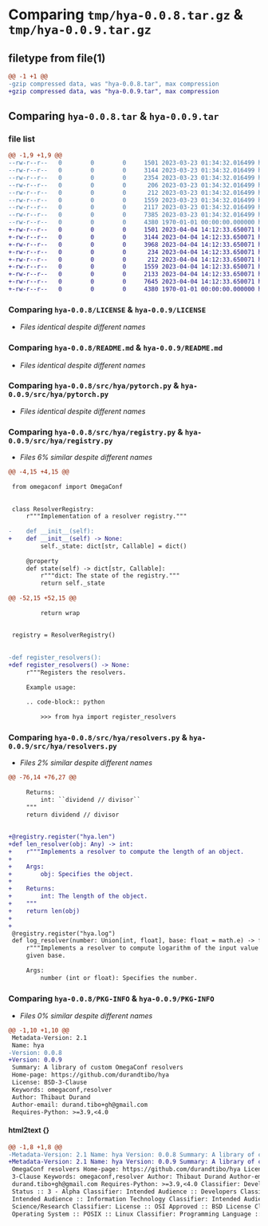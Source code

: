 # Comparing `tmp/hya-0.0.8.tar.gz` & `tmp/hya-0.0.9.tar.gz`

## filetype from file(1)

```diff
@@ -1 +1 @@
-gzip compressed data, was "hya-0.0.8.tar", max compression
+gzip compressed data, was "hya-0.0.9.tar", max compression
```

## Comparing `hya-0.0.8.tar` & `hya-0.0.9.tar`

### file list

```diff
@@ -1,9 +1,9 @@
--rw-r--r--   0        0        0     1501 2023-03-23 01:34:32.016499 hya-0.0.8/LICENSE
--rw-r--r--   0        0        0     3144 2023-03-23 01:34:32.016499 hya-0.0.8/README.md
--rw-r--r--   0        0        0     2354 2023-03-23 01:34:32.016499 hya-0.0.8/pyproject.toml
--rw-r--r--   0        0        0      206 2023-03-23 01:34:32.016499 hya-0.0.8/src/hya/__init__.py
--rw-r--r--   0        0        0      212 2023-03-23 01:34:32.016499 hya-0.0.8/src/hya/import_utils.py
--rw-r--r--   0        0        0     1559 2023-03-23 01:34:32.016499 hya-0.0.8/src/hya/pytorch.py
--rw-r--r--   0        0        0     2117 2023-03-23 01:34:32.016499 hya-0.0.8/src/hya/registry.py
--rw-r--r--   0        0        0     7385 2023-03-23 01:34:32.016499 hya-0.0.8/src/hya/resolvers.py
--rw-r--r--   0        0        0     4380 1970-01-01 00:00:00.000000 hya-0.0.8/PKG-INFO
+-rw-r--r--   0        0        0     1501 2023-04-04 14:12:33.650071 hya-0.0.9/LICENSE
+-rw-r--r--   0        0        0     3144 2023-04-04 14:12:33.650071 hya-0.0.9/README.md
+-rw-r--r--   0        0        0     3968 2023-04-04 14:12:33.650071 hya-0.0.9/pyproject.toml
+-rw-r--r--   0        0        0      234 2023-04-04 14:12:33.650071 hya-0.0.9/src/hya/__init__.py
+-rw-r--r--   0        0        0      212 2023-04-04 14:12:33.650071 hya-0.0.9/src/hya/import_utils.py
+-rw-r--r--   0        0        0     1559 2023-04-04 14:12:33.650071 hya-0.0.9/src/hya/pytorch.py
+-rw-r--r--   0        0        0     2133 2023-04-04 14:12:33.650071 hya-0.0.9/src/hya/registry.py
+-rw-r--r--   0        0        0     7645 2023-04-04 14:12:33.650071 hya-0.0.9/src/hya/resolvers.py
+-rw-r--r--   0        0        0     4380 1970-01-01 00:00:00.000000 hya-0.0.9/PKG-INFO
```

### Comparing `hya-0.0.8/LICENSE` & `hya-0.0.9/LICENSE`

 * *Files identical despite different names*

### Comparing `hya-0.0.8/README.md` & `hya-0.0.9/README.md`

 * *Files identical despite different names*

### Comparing `hya-0.0.8/src/hya/pytorch.py` & `hya-0.0.9/src/hya/pytorch.py`

 * *Files identical despite different names*

### Comparing `hya-0.0.8/src/hya/registry.py` & `hya-0.0.9/src/hya/registry.py`

 * *Files 6% similar despite different names*

```diff
@@ -4,15 +4,15 @@
 
 from omegaconf import OmegaConf
 
 
 class ResolverRegistry:
     r"""Implementation of a resolver registry."""
 
-    def __init__(self):
+    def __init__(self) -> None:
         self._state: dict[str, Callable] = dict()
 
     @property
     def state(self) -> dict[str, Callable]:
         r"""dict: The state of the registry."""
         return self._state
 
@@ -52,15 +52,15 @@
 
         return wrap
 
 
 registry = ResolverRegistry()
 
 
-def register_resolvers():
+def register_resolvers() -> None:
     r"""Registers the resolvers.
 
     Example usage:
 
     .. code-block:: python
 
         >>> from hya import register_resolvers
```

### Comparing `hya-0.0.8/src/hya/resolvers.py` & `hya-0.0.9/src/hya/resolvers.py`

 * *Files 2% similar despite different names*

```diff
@@ -76,14 +76,27 @@
 
     Returns:
         int: ``dividend // divisor``
     """
     return dividend // divisor
 
 
+@registry.register("hya.len")
+def len_resolver(obj: Any) -> int:
+    r"""Implements a resolver to compute the length of an object.
+
+    Args:
+        obj: Specifies the object.
+
+    Returns:
+        int: The length of the object.
+    """
+    return len(obj)
+
+
 @registry.register("hya.log")
 def log_resolver(number: Union[int, float], base: float = math.e) -> float:
     r"""Implements a resolver to compute logarithm of the input value to the
     given base.
 
     Args:
         number (int or float): Specifies the number.
```

### Comparing `hya-0.0.8/PKG-INFO` & `hya-0.0.9/PKG-INFO`

 * *Files 0% similar despite different names*

```diff
@@ -1,10 +1,10 @@
 Metadata-Version: 2.1
 Name: hya
-Version: 0.0.8
+Version: 0.0.9
 Summary: A library of custom OmegaConf resolvers
 Home-page: https://github.com/durandtibo/hya
 License: BSD-3-Clause
 Keywords: omegaconf,resolver
 Author: Thibaut Durand
 Author-email: durand.tibo+gh@gmail.com
 Requires-Python: >=3.9,<4.0
```

#### html2text {}

```diff
@@ -1,8 +1,8 @@
-Metadata-Version: 2.1 Name: hya Version: 0.0.8 Summary: A library of custom
+Metadata-Version: 2.1 Name: hya Version: 0.0.9 Summary: A library of custom
 OmegaConf resolvers Home-page: https://github.com/durandtibo/hya License: BSD-
 3-Clause Keywords: omegaconf,resolver Author: Thibaut Durand Author-email:
 durand.tibo+gh@gmail.com Requires-Python: >=3.9,<4.0 Classifier: Development
 Status :: 3 - Alpha Classifier: Intended Audience :: Developers Classifier:
 Intended Audience :: Information Technology Classifier: Intended Audience ::
 Science/Research Classifier: License :: OSI Approved :: BSD License Classifier:
 Operating System :: POSIX :: Linux Classifier: Programming Language :: Python
```

